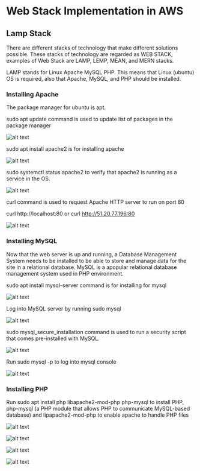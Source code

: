 # Web Stack Implementation in AWS

## Lamp Stack

There are different stacks of technology that make different solutions possible. These stacks of technology are regarded as WEB STACK, examples of Web Stack are LAMP, LEMP, MEAN, and MERN stacks.

LAMP stands for Linux Apache MySQL PHP. This means that Linux (ubuntu) OS is required, also that Apache, MySQL, and PHP should be installed.

### Installing Apache

The package manager for ubuntu is apt.

sudo apt update command is used to update list of packages in the package manager

![alt text](<Images/Screenshot 2024-05-21 140119.png>)

sudo apt install apache2 is for installing apache

![alt text](<Images/Screenshot 2024-05-21 140441.png>)

sudo systemctl status apache2 to verify that apache2 is running as a service in the OS.

![alt text](<Images/Screenshot 2024-05-21 140913.png>)

curl command is used to request Apache HTTP server to run on port 80

curl http://localhost:80 or curl http://51.20.77.196:80 

![alt text](<Images/Screenshot 2024-05-21 143843.png>)

### Installing MySQL

Now that the web server is up and running, a Database Management System needs to be installed to be able to store and manage data for the site in a relational database. MySQL is a apopular relational database management system used in PHP environment.

sudo apt install mysql-server command is for installing for mysql

![alt text](<Images/Screenshot 2024-05-21 144934.png>)

Log into MySQL server by running sudo mysql

![alt text](<Images/Screenshot 2024-05-21 145318.png>)


sudo mysql_secure_installation command is used to run a security script that comes pre-installed with MySQL.

![alt text](<Images/Screenshot 2024-05-21 162356.png>)

Run sudo mysql -p to log into mysql console

![alt text](<Images/Screenshot 2024-05-21 163043.png>)

### Installing PHP

Run sudo apt install php libapache2-mod-php php-mysql to install PHP, php-mysql (a PHP module that allows PHP to communicate MySQL-based database) and lipapache2-mod-php to enable apache to handle PHP files

![alt text](<Images/Screenshot 2024-05-21 164225.png>)

![alt text](<Images/Screenshot 2024-05-21 173029.png>)

![alt text](<Images/Screenshot 2024-05-21 173159.png>)

![alt text](<Images/Screenshot 2024-05-21 173504.png>)
